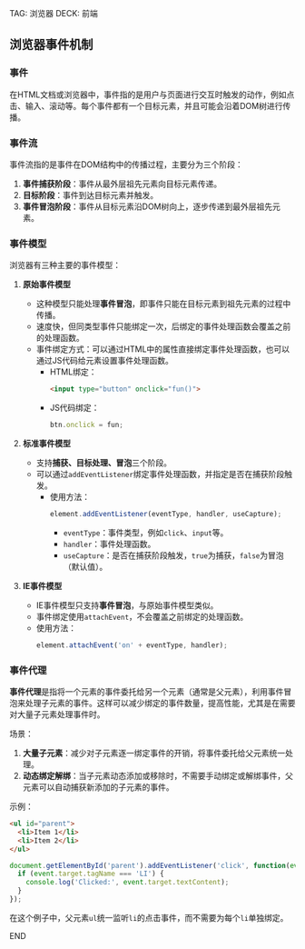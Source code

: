 TAG: 浏览器
DECK: 前端

## 浏览器事件机制

### 事件
在HTML文档或浏览器中，事件指的是用户与页面进行交互时触发的动作，例如点击、输入、滚动等。每个事件都有一个目标元素，并且可能会沿着DOM树进行传播。

### 事件流
事件流指的是事件在DOM结构中的传播过程，主要分为三个阶段：
1. **事件捕获阶段**：事件从最外层祖先元素向目标元素传递。
2. **目标阶段**：事件到达目标元素并触发。
3. **事件冒泡阶段**：事件从目标元素沿DOM树向上，逐步传递到最外层祖先元素。

### 事件模型
浏览器有三种主要的事件模型：

1. **原始事件模型**
   - 这种模型只能处理**事件冒泡**，即事件只能在目标元素到祖先元素的过程中传播。
   - 速度快，但同类型事件只能绑定一次，后绑定的事件处理函数会覆盖之前的处理函数。
   - 事件绑定方式：可以通过HTML中的属性直接绑定事件处理函数，也可以通过JS代码给元素设置事件处理函数。
     - HTML绑定：
       ```html
       <input type="button" onclick="fun()">
       ```
     - JS代码绑定：
       ```js
       btn.onclick = fun;
       ```

2. **标准事件模型**
   - 支持**捕获、目标处理、冒泡**三个阶段。
   - 可以通过`addEventListener`绑定事件处理函数，并指定是否在捕获阶段触发。
     - 使用方法：
       ```js
       element.addEventListener(eventType, handler, useCapture);
       ```
       - `eventType`：事件类型，例如`click`、`input`等。
       - `handler`：事件处理函数。
       - `useCapture`：是否在捕获阶段触发，`true`为捕获，`false`为冒泡（默认值）。

3. **IE事件模型**
   - IE事件模型只支持**事件冒泡**，与原始事件模型类似。
   - 事件绑定使用`attachEvent`，不会覆盖之前绑定的处理函数。
   - 使用方法：
     ```js
     element.attachEvent('on' + eventType, handler);
     ```

### 事件代理

**事件代理**是指将一个元素的事件委托给另一个元素（通常是父元素），利用事件冒泡来处理子元素的事件。这样可以减少绑定的事件数量，提高性能，尤其是在需要对大量子元素处理事件时。
  
场景：
1. **大量子元素**：减少对子元素逐一绑定事件的开销，将事件委托给父元素统一处理。
2. **动态绑定解绑**：当子元素动态添加或移除时，不需要手动绑定或解绑事件，父元素可以自动捕获新添加的子元素的事件。
 
示例：
```html
<ul id="parent">
  <li>Item 1</li>
  <li>Item 2</li>
</ul>
```
```js
document.getElementById('parent').addEventListener('click', function(event) {
  if (event.target.tagName === 'LI') {
    console.log('Clicked:', event.target.textContent);
  }
});
```
在这个例子中，父元素`ul`统一监听`li`的点击事件，而不需要为每个`li`单独绑定。


END
<!--ID: 1726212442518-->

